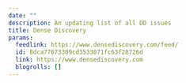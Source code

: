```yaml
---
date: ""
description: An updating list of all DD issues
title: Dense Discovery
params:
  feedlink: https://www.densediscovery.com/feed/
  id: 8dca77673309cd3533071fc63f28726d
  link: https://www.densediscovery.com
  blogrolls: []
---
```


